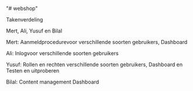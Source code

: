 "# webshop" 

Takenverdeling 

Mert, Ali, Yusuf en Bilal

Mert: Aanmeldprocedurevoor verschillende soorten gebruikers, Dashboard

Ali: Inlogvoor verschillende soorten gebruikers 

Yusuf: Rollen en rechten verschillende soorten gebruikers, Dashboard en Testen en uitproberen 

Bilal: Content management Dashboard

